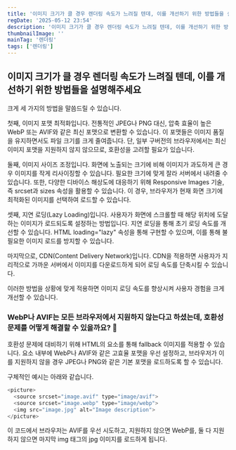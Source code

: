 ```yaml
---
title: '이미지 크기가 클 경우 렌더링 속도가 느려질 텐데, 이를 개선하기 위한 방법들을 설명해주세요'
regDate: '2025-05-12 23:54'
description: '이미지 크기가 클 경우 렌더링 속도가 느려질 텐데, 이를 개선하기 위한 방법들을 설명해주세요'
thumbnailImage: ''
mainTag: '렌더링'
tags: ['렌더링']
---
```


## 이미지 크기가 클 경우 렌더링 속도가 느려질 텐데, 이를 개선하기 위한 방법들을 설명해주세요

크게 세 가지의 방법을 말씀드릴 수 있습니다.

첫째, 이미지 포맷 최적화입니다. 전통적인 JPEG나 PNG 대신, 압축 효율이 높은 WebP 또는 AVIF와 같은 최신 포맷으로 변환할 수 있습니다. 이 포맷들은 이미지 품질을 유지하면서도 파일 크기를 크게 줄여줍니다. 단, 일부 구버전의 브라우저에서는 최신 이미지 포맷을 지원하지 않지 않으므로, 호환성을 고려할 필요가 있습니다.

둘째, 이미지 사이즈 조정입니다. 화면에 노출되는 크기에 비해 이미지가 과도하게 큰 경우 이미지를 작게 리사이징할 수 있습니다. 필요한 크기에 맞게 잘라 서버에서 내려줄 수 있습니다. 또한, 다양한 디바이스 해상도에 대응하기 위해 Responsive Images 기술, 즉 srcset과 sizes 속성을 활용할 수 있습니다. 이 경우, 브라우저가 현재 화면 크기에 최적화된 이미지를 선택하여 로드할 수 있습니다.

셋째, 지연 로딩(Lazy Loading)입니다. 사용자가 화면에 스크롤할 때 해당 위치에 도달하는 이미지가 로드되도록 설정하는 방법입니다. 지연 로딩을 통해 초기 로딩 속도를 개선할 수 있습니다. HTML loading="lazy" 속성을 통해 구현할 수 있으며, 이를 통해 불필요한 이미지 로드를 방지할 수 있습니다.

마지막으로, CDN(Content Delivery Network)입니다. CDN을 적용하면 사용자가 지리적으로 가까운 서버에서 이미지를 다운로드하게 되어 로딩 속도를 단축시킬 수 있습니다.

이러한 방법을 상황에 맞게 적용하면 이미지 로딩 속도를 향상시켜 사용자 경험을 크게 개선할 수 있습니다.

### WebP나 AVIF는 모든 브라우저에서 지원하지 않는다고 하셨는데, 호환성 문제를 어떻게 해결할 수 있을까요? 🤔

호환성 문제에 대비하기 위해 HTML의 <picture> 요소를 통해 fallback 이미지를 적용할 수 있습니다. <picture> 요소 내부에 WebP나 AVIF와 같은 고효율 포맷을 우선 설정하고, 브라우저가 이를 지원하지 않을 경우 JPEG나 PNG와 같은 기본 포맷을 로드하도록 할 수 있습니다.

구체적인 예시는 아래와 같습니다.

```js
<picture>
  <source srcset="image.avif" type="image/avif">
  <source srcset="image.webp" type="image/webp">
  <img src="image.jpg" alt="Image description">
</picture>
```

이 코드에서 브라우저는 AVIF를 우선 시도하고, 지원하지 않으면 WebP를, 둘 다 지원하지 않으면 마지막 img 태그의 jpg 이미지를 로드하게 됩니다.